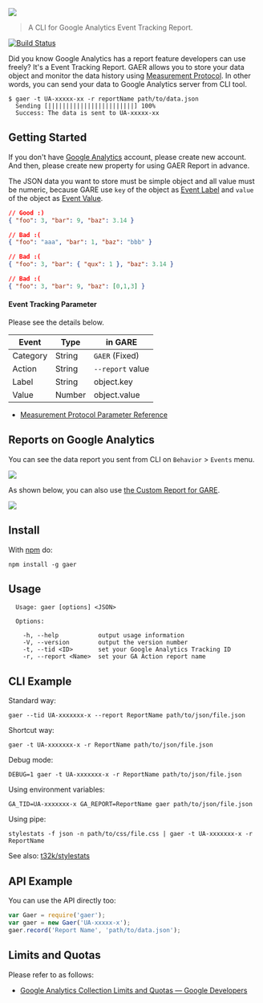 ![](http://i.imgur.com/EFdSeYf.png)

> A CLI for Google Analytics Event Tracking Report.

[![Build Status](https://travis-ci.org/t32k/gaer.svg?branch=master)](https://travis-ci.org/t32k/gaer)

Did you know Google Analytics has a report feature developers can use freely? It's a Event Tracking Report. GAER allows you to store your data object and monitor the data history using [Measurement Protocol](https://developers.google.com/analytics/devguides/collection/protocol/v1/devguide). In other words, you can send your data to Google Analytics server from CLI tool.

```shell
$ gaer -t UA-xxxxx-xx -r reportName path/to/data.json
  Sending [||||||||||||||||||||||||] 100%
  Success: The data is sent to UA-xxxxx-xx
```

## Getting Started

If you don't have [Google Analytics](http://www.google.com/analytics/) account, please create new account. And then, please create new property for using GAER Report in advance.

The JSON data you want to store must be simple object and all value must be numeric, because GARE use `key` of the object as [Event Label](https://developers.google.com/analytics/devguides/collection/protocol/v1/parameters#el) and `value` of the object as [Event Value](https://developers.google.com/analytics/devguides/collection/protocol/v1/parameters#ev).

```json
// Good :)
{ "foo": 3, "bar": 9, "baz": 3.14 }

// Bad :(
{ "foo": "aaa", "bar": 1, "baz": "bbb" }

// Bad :(
{ "foo": 3, "bar": { "qux": 1 }, "baz": 3.14 }

// Bad :(
{ "foo": 3, "bar": 9, "baz": [0,1,3] }
```

#### Event Tracking Parameter 

Please see the details below. 

| Event  	  | Type     | in GARE      　   |
| ----------|----------| ------------------|
| Category  | String   | `GAER` (Fixed)    |
| Action    | String   | `--report` value  |
| Label     | String   | object.key        |
| Value     | Number   | object.value      |

+ [Measurement Protocol Parameter Reference](https://developers.google.com/analytics/devguides/collection/protocol/v1/parameters?hl=en#events)


## Reports on Google Analytics

You can see the data report you sent from CLI on `Behavior` > `Events` menu.

![](http://i.imgur.com/WtZUpqj.png)


As shown below, you can also use [the Custom Report for GARE](http://goo.gl/KNxaiP).

![](http://i.imgur.com/YD18HVi.png)


## Install

With [npm](https://www.npmjs.com/) do:

```shell
npm install -g gaer
```

## Usage

```shell
  Usage: gaer [options] <JSON>

  Options:

    -h, --help           output usage information
    -V, --version        output the version number
    -t, --tid <ID>       set your Google Analytics Tracking ID
    -r, --report <Name>  set your GA Action report name
```

## CLI Example

Standard way:
```shell
gaer --tid UA-xxxxxxx-x --report ReportName path/to/json/file.json
```

Shortcut way:
```shell
gaer -t UA-xxxxxxx-x -r ReportName path/to/json/file.json
```

Debug mode:
```shell
DEBUG=1 gaer -t UA-xxxxxxx-x -r ReportName path/to/json/file.json
```

Using environment variables:
```shell
GA_TID=UA-xxxxxxx-x GA_REPORT=ReportName gaer path/to/json/file.json
```

Using pipe:
```shell
stylestats -f json -n path/to/css/file.css | gaer -t UA-xxxxxxx-x -r ReportName
```

See also: [t32k/stylestats](https://github.com/t32k/stylestats)


## API Example

You can use the API directly too:

```javascript
var Gaer = require('gaer');
var gaer = new Gaer('UA-xxxxx-x');
gaer.record('Report Name', 'path/to/data.json');
```

## Limits and Quotas

Please refer to as follows:

+ [Google Analytics Collection Limits and Quotas — Google Developers](https://developers.google.com/analytics/devguides/collection/other/limits-quotas)
